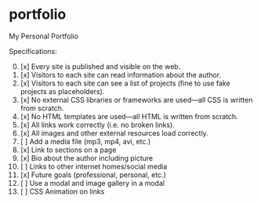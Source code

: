 # portfolio
My Personal Portfolio

Specifications:

0. [x] Every site is published and visible on the web.
0. [x] Visitors to each site can read information about the author.
0. [x] Visitors to each site can see a list of projects (fine to use fake projects as placeholders).
0. [x] No external CSS libraries or frameworks are used—all CSS is written from scratch.
0. [x] No HTML templates are used—all HTML is written from scratch.
0. [x] All links work correctly (i.e. no broken links).
0. [x] All images and other external resources load correctly.
0. [ ] Add a media file (mp3, mp4, avi, etc.)
0. [x] Link to sections on a page
0. [x] Bio about the author including picture
0. [ ] Links to other internet homes/social media
0. [x] Future goals (professional, personal, etc.)
0. [ ] Use a modal and image gallery in a modal
0. [ ] CSS Animation on links
